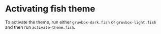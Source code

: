 # Activating fish theme
To activate the theme, run either `gruvbox-dark.fish` or
`gruvbox-light.fish` and then run `activate-theme.fish`.
